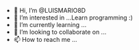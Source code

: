 - 👋 Hi, I’m @LUISMARIO8D
- 👀 I’m interested in ...Learn programming :)
- 🌱 I’m currently learning ...
- 💞️ I’m looking to collaborate on ...
- 📫 How to reach me ...

<!---
LUISMARIO8D/LUISMARIO8D is a ✨ special ✨ repository because its `README.md` (this file) appears on your GitHub profile.
You can click the Preview link to take a look at your changes.
--->
